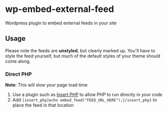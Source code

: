 wp-embed-external-feed
======================

Wordpress plugin to embed external feeds in your site

## Usage

Please note the feeds are **unstyled**, but clearly marked up. You'll have to style the feed yourself, but much of the default styles of your theme should come along.

### Direct PHP

**Note**: This will slow your page load time

1. Use a plugin such as [Insert PHP](http://www.willmaster.com/software/WPplugins/) to allow PHP to run directly in your code
2. Add `[insert_php]echo embed_feed("FEED_URL_HERE");[/insert_php]` to place the feed in that location
